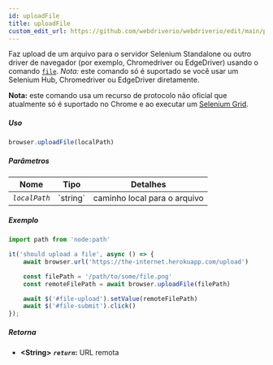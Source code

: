 ```yaml
---
id: uploadFile
title: uploadFile
custom_edit_url: https://github.com/webdriverio/webdriverio/edit/main/packages/webdriverio/src/commands/browser/uploadFile.ts
---
```


Faz upload de um arquivo para o servidor Selenium Standalone ou outro driver de navegador
(por exemplo, Chromedriver ou EdgeDriver) usando o comando [`file`](https://webdriver.io/docs/api/selenium#file).
_Nota:_ este comando só é suportado se você usar um Selenium Hub,
Chromedriver ou EdgeDriver diretamente.

__Nota:__ este comando usa um recurso de protocolo não oficial que atualmente
só é suportado no Chrome e ao executar um [Selenium Grid](https://www.selenium.dev/documentation/en/grid/).

##### Uso

```js
browser.uploadFile(localPath)
```

##### Parâmetros

<table>
  <thead>
    <tr>
      <th>Nome</th><th>Tipo</th><th>Detalhes</th>
    </tr>
  </thead>
  <tbody>
    <tr>
      <td><code><var>localPath</var></code></td>
      <td>`string`</td>
      <td>caminho local para o arquivo</td>
    </tr>
  </tbody>
</table>

##### Exemplo

```js title="uploadFile.js"
import path from 'node:path'

it('should upload a file', async () => {
    await browser.url('https://the-internet.herokuapp.com/upload')

    const filePath = '/path/to/some/file.png'
    const remoteFilePath = await browser.uploadFile(filePath)

    await $('#file-upload').setValue(remoteFilePath)
    await $('#file-submit').click()
});
```

##### Retorna

- **&lt;String&gt;**
            **<code><var>return</var></code>:** URL remota